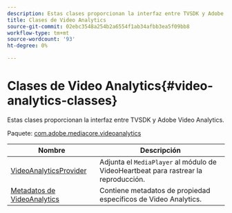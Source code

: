 ```yaml
---
description: Estas clases proporcionan la interfaz entre TVSDK y Adobe Video Analytics.
title: Clases de Video Analytics
source-git-commit: 02ebc3548a254b2a6554f1ab34afbb3ea5f09bb8
workflow-type: tm+mt
source-wordcount: '93'
ht-degree: 0%

---
```


# Clases de Video Analytics{#video-analytics-classes}

Estas clases proporcionan la interfaz entre TVSDK y Adobe Video Analytics.

Paquete: [com.adobe.mediacore.videoanalytics](https://help.adobe.com/en_US/primetime/api/psdk/asdoc-dhls_1.4/com/adobe/mediacore/videoanalytics/package-detail.html)

| Nombre | Descripción |
|---|---|
| [VideoAnalyticsProvider](https://help.adobe.com/en_US/primetime/api/psdk/asdoc-dhls_1.4/com/adobe/mediacore/videoanalytics/VideoAnalyticsProvider.html) | Adjunta el `MediaPlayer` al módulo de VideoHeartbeat para rastrear la reproducción. |
| [Metadatos de VideoAnalytics](https://help.adobe.com/en_US/primetime/api/psdk/asdoc-dhls_1.4/com/adobe/mediacore/videoanalytics/VideoAnalyticsMetadata.html) | Contiene metadatos de propiedad específicos de Video Analytics. |
